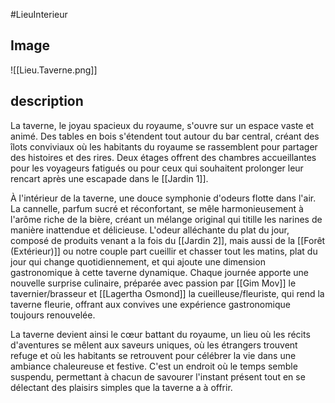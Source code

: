 #LieuInterieur 
## Image
![[Lieu.Taverne.png]]

## description
  
La taverne, le joyau spacieux du royaume, s'ouvre sur un espace vaste et animé. Des tables en bois s'étendent tout autour du bar central, créant des îlots conviviaux où les habitants du royaume se rassemblent pour partager des histoires et des rires. Deux étages offrent des chambres accueillantes pour les voyageurs fatigués ou pour ceux qui souhaitent prolonger leur rencart après une escapade dans le [[Jardin 1]].

À l'intérieur de la taverne, une douce symphonie d'odeurs flotte dans l'air. La cannelle, parfum sucré et réconfortant, se mêle harmonieusement à l'arôme riche de la bière, créant un mélange original qui titille les narines de manière inattendue et délicieuse. L'odeur alléchante du plat du jour, composé de produits venant a la fois du [[Jardin 2]], mais aussi de la [[Forêt (Extérieur)]] ou notre couple part cueillir et chasser tout les matins, plat du jour qui change quotidiennement, et qui ajoute une dimension gastronomique à cette taverne dynamique. Chaque journée apporte une nouvelle surprise culinaire, préparée avec passion par [[Gim Mov]] le tavernier/brasseur et [[Lagertha Osmond]] la cueilleuse/fleuriste, qui rend la taverne fleurie, offrant aux convives une expérience gastronomique toujours renouvelée.

La taverne devient ainsi le cœur battant du royaume, un lieu où les récits d'aventures se mêlent aux saveurs uniques, où les étrangers trouvent refuge et où les habitants se retrouvent pour célébrer la vie dans une ambiance chaleureuse et festive. C'est un endroit où le temps semble suspendu, permettant à chacun de savourer l'instant présent tout en se délectant des plaisirs simples que la taverne a à offrir.